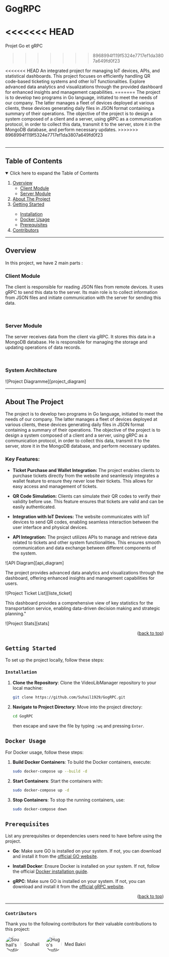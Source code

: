 # GogRPC
<<<<<<< HEAD
=======
Projet Go et gRPC
>>>>>>> 8968994f119f5324e7717ef1da3807a649fd0f23

<div id="top"></div>
<!-- PROJECT LOGO -->

<p align="left">
<<<<<<< HEAD
  An integrated project for managing IoT devices, APIs, and statistical dashboards. This project focuses on efficiently handling QR code-based ticketing systems and other IoT functionalities. Explore advanced data analytics and visualizations through the provided dashboard for enhanced insights and management capabilities.
=======
  The project is to develop two programs in Go language, initiated to meet the needs of our company. The latter manages a fleet of devices deployed at various clients, these devices generating daily files in JSON format containing a summary of their operations. The objective of the project is to design a system composed of a client and a server, using gRPC as a communication protocol, in order to collect this data, transmit it to the server, store it in the MongoDB database, and perform necessary updates.
>>>>>>> 8968994f119f5324e7717ef1da3807a649fd0f23
  <br />
  <br />
</p>

---

## Table of Contents

<details open>
  <summary>Click here to expand the Table of Contents</summary>
  <ol>
    <li>
      <a href="#overview">Overview</a>
      <ul>
        <li><a href="#Client Module">Client Module</a></li>
        <li><a href="#Server Module">Server Module</a></li>
      </ul>
    </li>
    <li>
      <a href="#about-the-project">About The Project</a>
    </li>
    <li><a href="#getting-started">Getting Started</a></li>
    <ul>
      <li><a href="#installation">Installation</a></li>
      <li><a href="#docker-usage">Docker Usage</a></li>
      <li><a href="#prerequisites">Prerequisites</a></li>
    </ul>
    <li><a href="#contributors">Contributors</a></li>
  </ol>
</details>

---

## Overview

In this project, we have 2 main parts :

### Client Module
The client is responsible for reading JSON files from remote devices.
It uses gRPC to send this data to the server.
Its main role is to collect information from JSON files and initiate communication with the server for sending this data.

</br>

### Server Module

The server receives data from the client via gRPC.
It stores this data in a MongoDB database.
He is responsible for managing the storage and updating operations of data records.

</br>

### System Architecture

![Project Diagramme][project_diagram]

---

## About The Project

The project is to develop two programs in Go language, initiated to meet the needs of our company. The latter manages a fleet of devices deployed at various clients, these devices generating daily files in JSON format containing a summary of their operations. The objective of the project is to design a system composed of a client and a server, using gRPC as a communication protocol, in order to collect this data, transmit it to the server, store it in the MongoDB database, and perform necessary updates.

### Key Features:

- **Ticket Purchase and Wallet Integration:** The project enables clients to purchase tickets directly from the website and seamlessly integrates a wallet feature to ensure they never lose their tickets. This allows for easy access and management of tickets.

- **QR Code Simulation:** Clients can simulate their QR codes to verify their validity before use. This feature ensures that tickets are valid and can be easily authenticated.

- **Integration with IoT Devices:** The website communicates with IoT devices to send QR codes, enabling seamless interaction between the user interface and physical devices.

- **API Integration:** The project utilizes APIs to manage and retrieve data related to tickets and other system functionalities. This ensures smooth communication and data exchange between different components of the system.

![API Diagram][api_diagram]

The project provides advanced data analytics and visualizations through the dashboard, offering enhanced insights and management capabilities for users.

![Project Ticket List][liste_ticket]

This dashboard provides a comprehensive view of key statistics for the transportation service, enabling data-driven decision making and strategic planning."

![Project Stats][stats]

<p align="right">(<a href="#GogRPC">back to top</a>)</p>

## `Getting Started`

To set up the project locally, follow these steps:

### `Installation`

1. **Clone the Repository**: Clone the VideoLibManager repository to your local machine:

   ```bash
   git clone https://github.com/Suhail1929/GogRPC.git
   ```

2. **Navigate to Project Directory**: Move into the project directory:

   ```bash
   cd GogRPC
   ```

   then escape and save the file by typing `:wq` and pressing `Enter`.

## `Docker Usage`

For Docker usage, follow these steps:

1. **Build Docker Containers**: To build the Docker containers, execute:

   ```bash
   sudo docker-compose up --build -d
   ```

2. **Start Containers**: Start the containers with:

   ```bash
   sudo docker-compose up -d
   ```

3. **Stop Containers**: To stop the running containers, use:
   ```bash
   sudo docker-compose down
   ```

## `Prerequisites`

List any prerequisites or dependencies users need to have before using the project.

- **Go**: Make sure GO is installed on your system. If not, you can download and install it from the [official GO website](https://go.dev/doc/install).

- **Install Docker**: Ensure Docker is installed on your system. If not, follow the official [Docker installation guide](https://docs.docker.com/get-docker/).

- **gRPC**: Make sure GO is installed on your system. If not, you can download and install it from the [official gRPC website](https://grpc.io/docs/languages/go/quickstart/).

<p align="right">(<a href="#GogRPC">back to top</a>)</p>

---

### `Contributors`

Thank you to the following contributors for their valuable contributions to this project:

<div style="display: flex; flex-wrap: wrap;">

  <div style="display: flex; align-items: center; margin-right: 20px;">
    <img src="https://github.com/Suhail1929.png" alt="Souhail's Profile" style="width: 50px; height: 50px; border-radius: 50%; margin-right: 10px;">
    <a href="https://github.com/Suhail1929" style="text-decoration: none;">Souhail</a>
  </div>

  <div style="display: flex; align-items: center; margin-right: 20px;">
    <img src="https://github.com/MedBakri.png" alt="Hugo's Profile" style="width: 50px; height: 50px; border-radius: 50%; margin-right: 10px;">
    <a href="#" style="text-decoration: none;">Med Bakri</a>
  </div>
</div>
